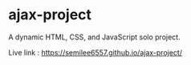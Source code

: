 # ajax-project

A dynamic HTML, CSS, and JavaScript solo project.

Live link : https://semilee6557.github.io/ajax-project/
